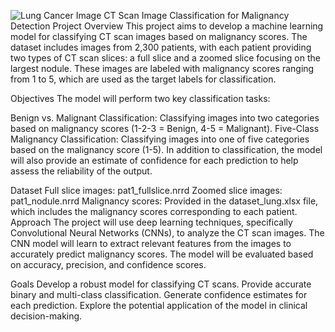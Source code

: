 ![Lung Cancer Image](LungCancerImage.avif)
CT Scan Image Classification for Malignancy Detection
Project Overview
This project aims to develop a machine learning model for classifying CT scan images based on malignancy scores. The dataset includes images from 2,300 patients, with each patient providing two types of CT scan slices: a full slice and a zoomed slice focusing on the largest nodule. These images are labeled with malignancy scores ranging from 1 to 5, which are used as the target labels for classification.

Objectives
The model will perform two key classification tasks:

Benign vs. Malignant Classification: Classifying images into two categories based on malignancy scores (1-2-3 = Benign, 4-5 = Malignant).
Five-Class Malignancy Classification: Classifying images into one of five categories based on the malignancy score (1-5).
In addition to classification, the model will also provide an estimate of confidence for each prediction to help assess the reliability of the output.

Dataset
Full slice images: pat1_fullslice.nrrd
Zoomed slice images: pat1_nodule.nrrd
Malignancy scores: Provided in the dataset_lung.xlsx file, which includes the malignancy scores corresponding to each patient.
Approach
The project will use deep learning techniques, specifically Convolutional Neural Networks (CNNs), to analyze the CT scan images. The CNN model will learn to extract relevant features from the images to accurately predict malignancy scores. The model will be evaluated based on accuracy, precision, and confidence scores.

Goals
Develop a robust model for classifying CT scans.
Provide accurate binary and multi-class classification.
Generate confidence estimates for each prediction.
Explore the potential application of the model in clinical decision-making.
